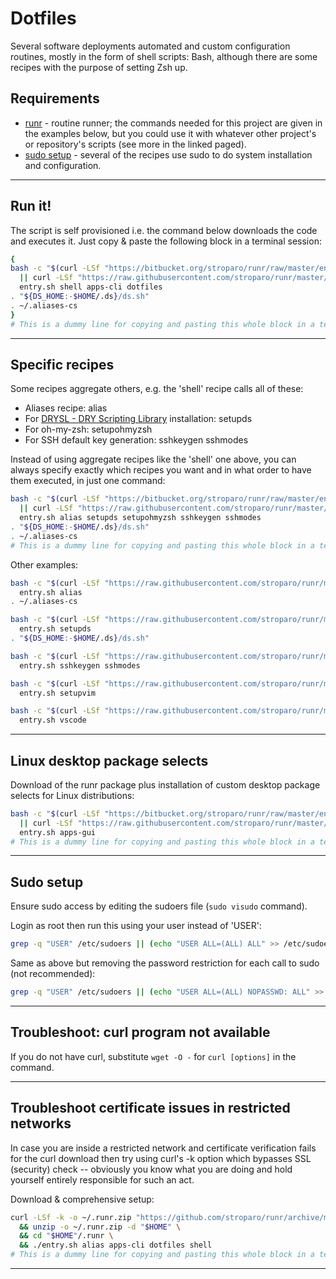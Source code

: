 # Dotfiles

Several software deployments automated and custom configuration routines, mostly in the form of shell scripts: Bash, although there are some recipes with the purpose of setting Zsh up.

## Requirements

* [runr](https://github.com/stroparo/runr) - routine runner; the commands needed for this project are given in the examples below, but you could use it with whatever other project's or repository's scripts (see more in the linked paged).
* [sudo setup](#sudo-setup) - several of the recipes use sudo to do system installation and configuration.

---

## Run it!

The script is self provisioned i.e. the command below downloads the code and executes it. Just copy & paste the following block in a terminal session:

```bash
{
bash -c "$(curl -LSf "https://bitbucket.org/stroparo/runr/raw/master/entry.sh" \
  || curl -LSf "https://raw.githubusercontent.com/stroparo/runr/master/entry.sh")" \
  entry.sh shell apps-cli dotfiles
. "${DS_HOME:-$HOME/.ds}/ds.sh"
. ~/.aliases-cs
}
# This is a dummy line for copying and pasting this whole block in a terminal emulator with bash.
```

---

## Specific recipes

Some recipes aggregate others, e.g. the 'shell' recipe calls all of these:

* Aliases recipe: alias
* For [DRYSL - DRY Scripting Library](https://github.com/stroparo/ds) installation: setupds
* For oh-my-zsh: setupohmyzsh
* For SSH default key generation: sshkeygen sshmodes

Instead of using aggregate recipes like the 'shell' one above, you can always specify exactly which recipes you want and in what order to have them executed, in just one command:

```bash
bash -c "$(curl -LSf "https://bitbucket.org/stroparo/runr/raw/master/entry.sh" \
  || curl -LSf "https://raw.githubusercontent.com/stroparo/runr/master/entry.sh")" \
  entry.sh alias setupds setupohmyzsh sshkeygen sshmodes
. "${DS_HOME:-$HOME/.ds}/ds.sh"
. ~/.aliases-cs
# This is a dummy line for copying and pasting this whole block in a terminal emulator with bash.
```

Other examples:

```bash
bash -c "$(curl -LSf "https://raw.githubusercontent.com/stroparo/runr/master/entry.sh")" \
  entry.sh alias
. ~/.aliases-cs
```

```bash
bash -c "$(curl -LSf "https://raw.githubusercontent.com/stroparo/runr/master/entry.sh")" \
  entry.sh setupds
. "${DS_HOME:-$HOME/.ds}/ds.sh"
```

```bash
bash -c "$(curl -LSf "https://raw.githubusercontent.com/stroparo/runr/master/entry.sh")" \
  entry.sh sshkeygen sshmodes
```

```bash
bash -c "$(curl -LSf "https://raw.githubusercontent.com/stroparo/runr/master/entry.sh")" \
  entry.sh setupvim
```

```bash
bash -c "$(curl -LSf "https://raw.githubusercontent.com/stroparo/runr/master/entry.sh")" \
  entry.sh vscode
```

---

## Linux desktop package selects

Download of the runr package plus installation of custom desktop package selects for Linux distributions:

```bash
bash -c "$(curl -LSf "https://bitbucket.org/stroparo/runr/raw/master/entry.sh" \
  || curl -LSf "https://raw.githubusercontent.com/stroparo/runr/master/entry.sh")" \
  entry.sh apps-gui
# This is a dummy line for copying and pasting this whole block in a terminal emulator with bash.
```

---

## Sudo setup

Ensure sudo access by editing the sudoers file (```sudo visudo``` command).

Login as root then run this using your user instead of 'USER':

```bash
grep -q "USER" /etc/sudoers || (echo "USER ALL=(ALL) ALL" >> /etc/sudoers)
```

Same as above but removing the password restriction for each call to sudo (not recommended):

```bash
grep -q "USER" /etc/sudoers || (echo "USER ALL=(ALL) NOPASSWD: ALL" >> /etc/sudoers)
```

---

## Troubleshoot: curl program not available

If you do not have curl, substitute ```wget -O -``` for ```curl [options]``` in the command.

---

## Troubleshoot certificate issues in restricted networks

In case you are inside a restricted network and certificate verification fails for the curl download then try using curl's -k option which bypasses SSL (security) check -- obviously you know what you are doing and hold yourself entirely responsible for such an act.

Download & comprehensive setup:

```bash
curl -LSf -k -o ~/.runr.zip "https://github.com/stroparo/runr/archive/master.zip" \
  && unzip -o ~/.runr.zip -d "$HOME" \
  && cd "$HOME"/.runr \
  && ./entry.sh alias apps-cli dotfiles shell
# This is a dummy line for copying and pasting this whole block in a terminal emulator with bash.
```

---

